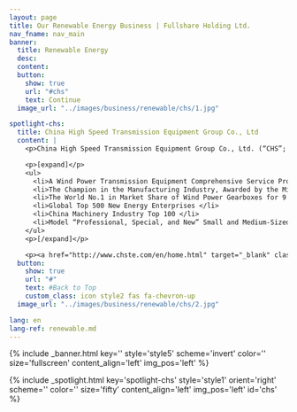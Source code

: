 ```yaml
---
layout: page
title: Our Renewable Energy Business | Fullshare Holding Ltd.
nav_fname: nav_main
banner:
  title: Renewable Energy
  desc:
  content:
  button:
    show: true
    url: "#chs"
    text: Continue
  image_url: "../images/business/renewable/chs/1.jpg"

spotlight-chs:
  title: China High Speed Transmission Equipment Group Co., Ltd
  content: |
    <p>China High Speed Transmission Equipment Group Co., Ltd. (“CHS”; SEHK stock code: 658.HK), a subsidiary of the group, is a large enterprise group that specialized in the production of high-speed and heavy-load transmission equipment. Founded in 1969, CHS was listed on the Hong Kong stock exchange in 2007. CHS has developed itself into the global transmission industry leader in wind power generation, industrial equipment, machine tools and other business industries.</p>

    <p>[expand]</p>
    <ul>
      <li>A Wind Power Transmission Equipment Comprehensive Service Provider With the Fastest Growth Rate, the Most Stable Product Quality and the Most Complete Services </li>
      <li>The Champion in the Manufacturing Industry, Awarded by the Ministry of Industry and Information Technology and the China Federation of Industrial Economics·  </li>
      <li>The World No.1 in Market Share of Wind Power Gearboxes for 9 Consecutive Years </li>
      <li>Global Top 500 New Energy Enterprises </li>
      <li>China Machinery Industry Top 100 </li>
      <li>Model “Professional, Special, and New” Small and Medium-Sized Enterprises </li>
    </ul>
    <p>[/expand]</p>

    <p><a href="http://www.chste.com/en/home.html" target="_blank" class="button">Visit Website</a></p>
  button:
    show: true
    url: "#"
    text: #Back to Top
    custom_class: icon style2 fas fa-chevron-up
  image_url: "../images/business/renewable/chs/2.jpg"

lang: en
lang-ref: renewable.md
---
```


<!-- Welcome Banner -->

{% include _banner.html key='' style='style5' scheme='invert' color='' size='fullscreen' content_align='left' img_pos='left' %}

<!-- Properties -->

{% include _spotlight.html key='spotlight-chs' style='style1' orient='right' scheme='' color='' size='fifty' content_align='left' img_pos='left' id='chs' %}
